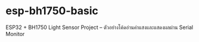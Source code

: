 # esp-bh1750-basic
ESP32 + BH1750 Light Sensor Project – ตัวอย่างโค้ดอ่านค่าแสงและแสดงผลผ่าน Serial Monitor
